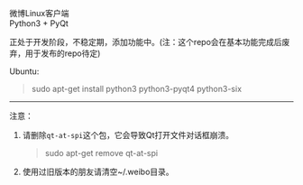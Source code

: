 微博Linux客户端  
Python3 + PyQt  

正处于开发阶段，不稳定期，添加功能中。(注：这个repo会在基本功能完成后废弃，用于发布的repo待定)  

Ubuntu:  
>sudo apt-get install python3 python3-pyqt4 python3-six  

*****************************

注意：  

1. 请删除`qt-at-spi`这个包，它会导致Qt打开文件对话框崩溃。
   >sudo apt-get remove qt-at-spi
2. 使用过旧版本的朋友请清空~/.weibo目录。
